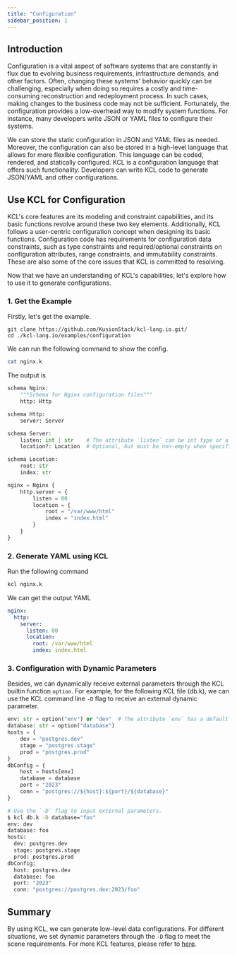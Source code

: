 ```yaml
---
title: "Configuration"
sidebar_position: 1
---
```


## Introduction

Configuration is a vital aspect of software systems that are constantly in flux due to evolving business requirements, infrastructure demands, and other factors. Often, changing these systems' behavior quickly can be challenging, especially when doing so requires a costly and time-consuming reconstruction and redeployment process. In such cases, making changes to the business code may not be sufficient. Fortunately, the configuration provides a low-overhead way to modify system functions. For instance, many developers write JSON or YAML files to configure their systems.

We can store the static configuration in JSON and YAML files as needed. Moreover, the configuration can also be stored in a high-level language that allows for more flexible configuration. This language can be coded, rendered, and statically configured. KCL is a configuration language that offers such functionality. Developers can write KCL code to generate JSON/YAML and other configurations.

## Use KCL for Configuration

KCL's core features are its modeling and constraint capabilities, and its basic functions revolve around these two key elements. Additionally, KCL follows a user-centric configuration concept when designing its basic functions. Configuration code has requirements for configuration data constraints, such as type constraints and required/optional constraints on configuration attributes, range constraints, and immutability constraints. These are also some of the core issues that KCL is committed to resolving.

Now that we have an understanding of KCL's capabilities, let's explore how to use it to generate configurations.

### 1. Get the Example

Firstly, let's get the example.

```shell
git clone https://github.com/KusionStack/kcl-lang.io.git/
cd ./kcl-lang.io/examples/configuration
```

We can run the following command to show the config.

```bash
cat nginx.k
```

The output is

```python
schema Nginx:
    """Schema for Nginx configuration files"""
    http: Http

schema Http:
    server: Server

schema Server:
    listen: int | str    # The attribute `listen` can be int type or a string type.
    location?: Location  # Optional, but must be non-empty when specified

schema Location:
    root: str
    index: str

nginx = Nginx {
    http.server = {
        listen = 80
        location = {
            root = "/var/www/html"
            index = "index.html"
        }
    }
}
```

### 2. Generate YAML using KCL

Run the following command

```bash
kcl nginx.k
```

We can get the output YAML

```yaml
nginx:
  http:
    server:
      listen: 80
      location:
        root: /var/www/html
        index: index.html
```

### 3. Configuration with Dynamic Parameters

Besides, we can dynamically receive external parameters through the KCL builtin function `option`. For example, for the following KCL file (db.k), we can use the KCL command line `-D` flag to receive an external dynamic parameter.

```python
env: str = option("env") or "dev"  # The attribute `env` has a default value "den"
database: str = option("database")
hosts = {
    dev = "postgres.dev"
    stage = "postgres.stage"
    prod = "postgres.prod"
}
dbConfig = {
    host = hosts[env]
    database = database
    port = "2023"
    conn = "postgres://${host}:${port}/${database}"
}
```

```bash
# Use the `-D` flag to input external parameters.
$ kcl db.k -D database="foo"
env: dev
database: foo
hosts:
  dev: postgres.dev
  stage: postgres.stage
  prod: postgres.prod
dbConfig:
  host: postgres.dev
  database: foo
  port: "2023"
  conn: "postgres://postgres.dev:2023/foo"
```

## Summary

By using KCL, we can generate low-level data configurations. For different situations, we set dynamic parameters through the `-D` flag to meet the scene requirements. For more KCL features, please refer to [here](/docs/reference/lang/tour).
